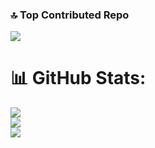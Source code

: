 ### 🔝 Top Contributed Repo
![](https://github-contributor-stats.vercel.app/api?username=houtan-rocky&limit=4&theme=dark_dimmed&combine_all_yearly_contributions=true)

# 📊 GitHub Stats:
![](https://github-readme-stats.vercel.app/api?username=houtan-rocky&theme=tokyonight&hide_border=false&include_all_commits=true&count_private=true)<br/>
![](https://github-readme-streak-stats.herokuapp.com/?user=houtan-rocky&theme=tokyonight&hide_border=false)<br/>
![](https://github-readme-stats.vercel.app/api/top-langs/?username=houtan-rocky&theme=tokyonight&hide_border=false&include_all_commits=true&count_private=true&layout=compact)

